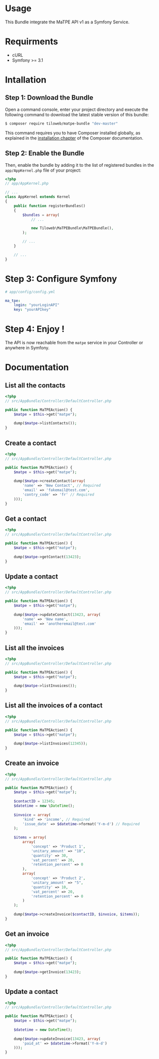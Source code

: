 # Usage

This Bundle integrate the MaTPE API v1 as a Symfony Service.

# Requirments

* cURL
* Symfony >= 3.1

# Intallation

## Step 1: Download the Bundle


Open a command console, enter your project directory and execute the
following command to download the latest stable version of this bundle:

```bash
$ composer require tiloweb/matpe-bundle "dev-master"
```

This command requires you to have Composer installed globally, as explained
in the [installation chapter](https://getcomposer.org/doc/00-intro.md)
of the Composer documentation.


## Step 2: Enable the Bundle

Then, enable the bundle by adding it to the list of registered bundles
in the `app/AppKernel.php` file of your project:

```php
<?php
// app/AppKernel.php

// ...
class AppKernel extends Kernel
{
    public function registerBundles()
    {
        $bundles = array(
            // ...

            new Tiloweb\MaTPEBundle\MaTPEBundle(),
        );

        // ...
    }

    // ...
}
```

# Step 3: Configure Symfony


```yml
# app/config/config.yml

ma_tpe:
    login: "yourLoginAPI"
    key: "yourAPIkey"
```

# Step 4: Enjoy !

The API is now reachable from the `matpe` service in your Controller or anywhere in Symfony.

# Documentation

## List all the contacts

```php
<?php
// src/AppBundle/Controller/DefaultController.php

public function MaTPEAction() {
    $matpe = $this->get("matpe");
    
    dump($matpe->listContacts());
}
```

## Create a contact


```php
<?php
// src/AppBundle/Controller/DefaultController.php

public function MaTPEAction() {
    $matpe = $this->get("matpe");
    
    dump($matpe->createContact(array(
        'name' => 'New Contact', // Required
        'email' => 'fakemail@test.com',
        'contry_code' => 'fr' // Required
    )));
}
```

## Get a contact

```php
<?php
// src/AppBundle/Controller/DefaultController.php

public function MaTPEAction() {
    $matpe = $this->get("matpe");
    
    dump($matpe->getContact(13423);
}
```
## Update a contact

```php
<?php
// src/AppBundle/Controller/DefaultController.php

public function MaTPEAction() {
    $matpe = $this->get("matpe");
    
    dump($matpe->updateContact(13423, array(
        'name' => 'New name',
        'email' => 'anotheremail@test.com'
    )));
}
```

## List all the invoices

```php
<?php
// src/AppBundle/Controller/DefaultController.php

public function MaTPEAction() {
    $matpe = $this->get("matpe");
    
    dump($matpe->listInvoices());
}
```

## List all the invoices of a contact

```php
<?php
// src/AppBundle/Controller/DefaultController.php

public function MaTPEAction() {
    $matpe = $this->get("matpe");
    
    dump($matpe->listInvoices(12345));
}
```

## Create an invoice


```php
<?php
// src/AppBundle/Controller/DefaultController.php

public function MaTPEAction() {
    $matpe = $this->get("matpe");
    
    $contactID = 12345;
    $datetime = new \DateTime();
    
    $invoice = array(
        'kind' => 'income', // Required 
        'issue_date' => $datetime->format('Y-m-d') // Required
    );
    
    $items = array(
        array(
            'concept' => 'Product 1',
            'unitary_amount' => "10",
            'quantity' => 30,
            'vat_percent' => 20,
            'retention_percent' => 0
        ),
        array(
            'concept' => 'Product 2',
            'unitary_amount' => "5",
            'quantity' => 10,
            'vat_percent' => 20,
            'retention_percent' => 0
        )
    );
    
    dump($matpe->createInvoice($contactID, $invoice, $items));
}
```

## Get an invoice

```php
<?php
// src/AppBundle/Controller/DefaultController.php

public function MaTPEAction() {
    $matpe = $this->get("matpe");
    
    dump($matpe->getInvoice(13423);
}
```
## Update a contact

```php
<?php
// src/AppBundle/Controller/DefaultController.php

public function MaTPEAction() {
    $matpe = $this->get("matpe");
    
    $datetime = new DateTime();
    
    dump($matpe->updateInvoice(13423, array(
        'paid_at' => $datetime->format('Y-m-d')
    )));
}
```